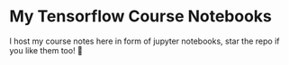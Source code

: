 # My Tensorflow Course Notebooks

I host my course notes here in form of jupyter notebooks, star the repo if you like them too! 🌟
